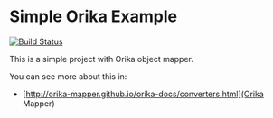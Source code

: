 Simple Orika Example
====================

[![Build Status](https://travis-ci.org/leandrocgsi/simple-orika-example.svg?branch=master)](https://travis-ci.org/leandrocgsi/simple-orika-example)

This is a simple project with Orika object mapper.

You can see more about this in:

* [http://orika-mapper.github.io/orika-docs/converters.html](Orika Mapper)